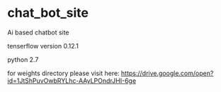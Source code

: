 # chat_bot_site
Ai based chatbot site

tenserflow version 0.12.1 

python 2.7

for weights directory please visit here:
https://drive.google.com/open?id=1JtShPuvOwbRYLhc-AAyLPOndrJHI-6ge

